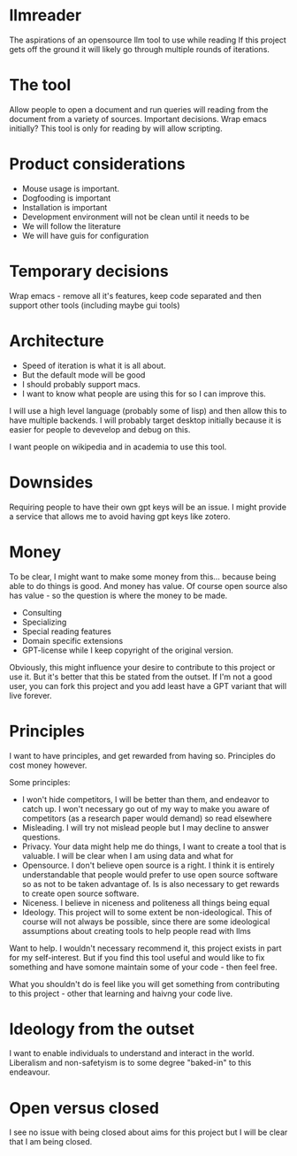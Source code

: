 # llmreader
The aspirations of an opensource llm tool to use while reading
If this project gets off the ground it will likely go through multiple rounds of iterations.

# The tool
Allow people to open a document and run queries will reading from the document from a variety of sources.
Important decisions. Wrap emacs initially? This tool is only for reading by will allow scripting.

# Product considerations
* Mouse usage is important.
* Dogfooding is important
* Installation is important
* Development environment will not be clean until it needs to be
* We will follow the literature
* We will have guis for configuration


# Temporary decisions
Wrap emacs - remove all it's features, keep code separated and then support other tools (including maybe gui tools)

# Architecture
* Speed of iteration is what it is all about.
* But the default mode will be good
* I should probably support macs.
* I want to know what people are using this for so I can improve this.

I will use a high level language (probably some of lisp) and then allow this to have multiple backends. I will probably target desktop initially because it is easier for people to devevelop and debug on this. 

I want people on wikipedia and in academia to use this tool.

# Downsides
Requiring people to have their own gpt keys will be an issue. I might provide a service that allows me to avoid having gpt keys like zotero.

# Money
To be clear, I might want to make some money from this... because being able to do things is good. And money has value.
Of course open source also has value - so the question is where the money to be made.

* Consulting
* Specializing
* Special reading features
* Domain specific extensions
* GPT-license while I keep copyright of the original version.

Obviously, this might influence your desire to contribute to this project or use it. But it's better that this be stated from the outset. 
If I'm not a good user, you can fork this project and you add least have a GPT variant that will live forever.

# Principles
I want to have principles, and get rewarded from having so. Principles do cost money however. 

Some principles:

* I won't hide competitors, I will be better than them, and endeavor to catch up. I won't necessary go out of my way to make you aware of competitors (as a research paper would demand) so read elsewhere
* Misleading. I will try not mislead people but I may decline to answer questions.
* Privacy. Your data might help me do things, I want to create a tool that is valuable. I will be clear when I am using data and what for
* Opensource. I don't believe open source is a right. I think it is entirely understandable that people would prefer to use open source software so as not to be taken advantage of. Is is also necessary to get rewards to create open source software.
* Niceness. I believe in niceness and politeness all things being equal
* Ideology. This project will to some extent be non-ideological. This of course will not always be possible, since there are some ideological assumptions about creating tools to help people read with llms

Want to help. I wouldn't necessary recommend it, this project exists in part for my self-interest. But if you find this tool useful and would like to fix something and have somone maintain some of your code - then feel free.

What you shouldn't do is feel like you will get something from contributing to this project - other that learning and haivng your code live.

# Ideology from the outset

I want to enable individuals to understand and interact in the world. Liberalism and non-safetyism is to some degree "baked-in" to this endeavour.

# Open versus closed

I see no issue with being closed about aims for this project but I will be clear that I am being closed.

